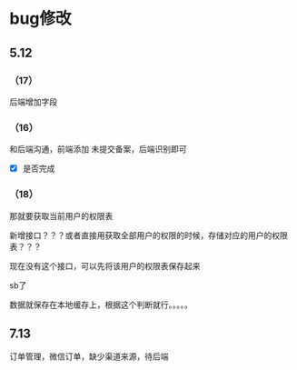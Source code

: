 # bug修改

## 5.12 

### （17）

后端增加字段

### （16）

和后端沟通，前端添加 未提交备案，后端识别即可

- [x] 是否完成

### （18）

那就要获取当前用户的权限表

新增接口？？？或者直接用获取全部用户的权限的时候，存储对应的用户的权限表？？？



现在没有这个接口，可以先将该用户的权限表保存起来

sb了

数据就保存在本地缓存上，根据这个判断就行。。。。。



## 7.13

订单管理，微信订单，缺少渠道来源，待后端

